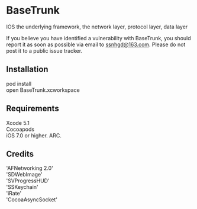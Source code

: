 # BaseTrunk
IOS the underlying framework, the network layer, protocol layer, data layer

If you believe you have identified a vulnerability with BaseTrunk, you should report it as soon as possible via email to ssnhgd@163.com. Please do not post it to a public issue tracker.

## Installation

pod install<br />
open BaseTrunk.xcworkspace
## Requirements

Xcode 5.1<br />
Cocoapods<br />
iOS 7.0 or higher.
ARC.

## Credits
 'AFNetworking 2.0'<br />
 'SDWebImage'<br />
 'SVProgressHUD'<br />
 'SSKeychain'<br />
 'iRate'<br />
 'CocoaAsyncSocket'<br />
